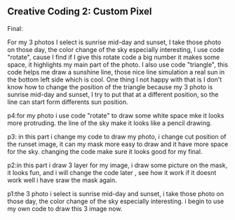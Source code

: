 ## Creative Coding 2: Custom Pixel


Final:

For my 3 photos I select is sunrise mid-day and sunset, I take those photo on those day, the color change of the sky especially interesting, I use code "rotate", cause I find if I give this rotate code a big number it makes some space, it highlights my main part of the photo. I also use code "triangle", this code helps me draw a sunshine line, those nice line simulation a real sun in the bottom left side which is cool. One thing I not happy with that is I don't know how to change the position of the triangle because my 3 photo is sunrise mid-day and sunset, I try to put that at a different position, so the line can start form differents sun position.

p4:for my photo i use code "rotate" to draw some white space mke it looks more protruding. the line of the sky make it looks like a pencil drawing.

p3: in this part i change my code to draw my photo, i change cut position of the runset image, it can my mask more easy to draw and it have more space for the sky. changing the code make sure it looks good for my final.

p2:in this part i draw 3 layer for my image, i draw some picture on the mask, it looks fun, and i will change the code later , see how it work if it doesnt work well i have sraw the mask again.

p1:the 3 photo i select is sunrise mid-day and sunset, i take those photo on those day, the color change of the sky especially interesting. i begin to use my own code to draw this 3 image now.
